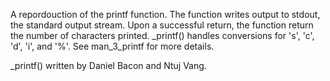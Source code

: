 A repordouction of the printf function.
The function writes output to stdout, the standard output stream. Upon a
successful return, the function return the number of characters printed.
_printf() handles conversions for 's', 'c', 'd', 'i', and '%'.
See man_3_printf for more details.

_printf() written by Daniel Bacon and Ntuj Vang.
